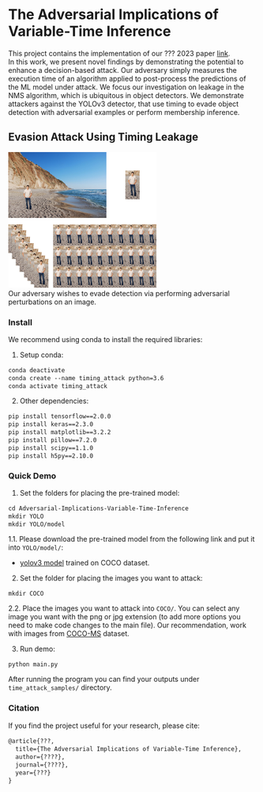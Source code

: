 # The Adversarial Implications of Variable-Time Inference
This project contains the implementation of our ??? 2023 paper [link](https://www.google.com).<br/>
In this work, we present novel findings by demonstrating the potential to enhance a decision-based attack.
Our adversary simply measures the execution time of an algorithm applied to post-process the predictions of the ML model under attack.
We focus our investigation on leakage in the NMS algorithm, which is ubiquitous in object detectors. We demonstrate attackers against the YOLOv3 detector, that use timing to evade object detection with adversarial examples or perform membership inference.
## Evasion Attack Using Timing Leakage
<img src="https://github.com/dudi709/Adversarial-Implications-Variable-Time-Inference/blob/main/doc/algo.png" width="300">
<br/>
Our adversary wishes to evade detection via performing adversarial perturbations on an image.

### Install

We recommend using conda to install the required libraries:
<br/>
1. Setup conda:
```
conda deactivate
conda create --name timing_attack python=3.6
conda activate timing_attack
```
2. Other dependencies:
```
pip install tensorflow==2.0.0
pip install keras==2.3.0
pip install matplotlib==3.2.2
pip install pillow==7.2.0
pip install scipy==1.1.0
pip install h5py==2.10.0
```

### Quick Demo

1. Set the folders for placing the pre-trained model:
```
cd Adversarial-Implications-Variable-Time-Inference
mkdir YOLO
mkdir YOLO/model
```
1.1. Please download the pre-trained model from the following link and put it into `YOLO/model/`:
- [yolov3 model](https://drive.google.com/file/d/19XC9ujio7AwpT52tcWiUmaoxoDWdjrQw/view?usp=sharing) trained on COCO dataset.

2. Set the folder for placing the images you want to attack:
```
mkdir COCO
```
2.2. Place the images you want to attack into `COCO/`. You can select any image you want with the png or jpg extension (to add more options you need to make code changes to the main file). Our recommendation, work with images from [COCO-MS](https://cocodataset.org/#download) dataset.

3. Run demo:
```
python main.py
```
After running the program you can find your outputs under `time_attack_samples/` directory.

### Citation
If you find the project useful for your research, please cite:
```
@article{???,
  title={The Adversarial Implications of Variable-Time Inference},
  author={????},
  journal={????},
  year={???}
}
```